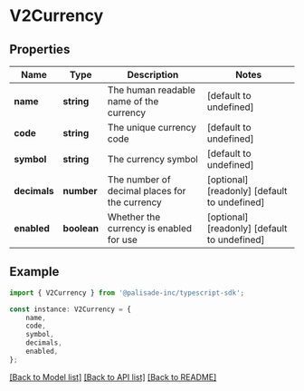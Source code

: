 # V2Currency


## Properties

Name | Type | Description | Notes
------------ | ------------- | ------------- | -------------
**name** | **string** | The human readable name of the currency | [default to undefined]
**code** | **string** | The unique currency code | [default to undefined]
**symbol** | **string** | The currency symbol | [default to undefined]
**decimals** | **number** | The number of decimal places for the currency | [optional] [readonly] [default to undefined]
**enabled** | **boolean** | Whether the currency is enabled for use | [optional] [readonly] [default to undefined]

## Example

```typescript
import { V2Currency } from '@palisade-inc/typescript-sdk';

const instance: V2Currency = {
    name,
    code,
    symbol,
    decimals,
    enabled,
};
```

[[Back to Model list]](../README.md#documentation-for-models) [[Back to API list]](../README.md#documentation-for-api-endpoints) [[Back to README]](../README.md)
